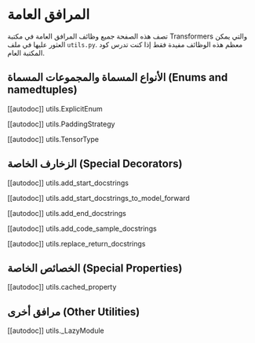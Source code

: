 # المرافق العامة

تصف هذه الصفحة جميع وظائف المرافق العامة في مكتبة Transformers والتي يمكن العثور عليها في ملف `utils.py`. معظم هذه الوظائف مفيدة فقط إذا كنت تدرس كود المكتبة العام.

## الأنواع المسماة والمجموعات المسماة (Enums and namedtuples)

[[autodoc]] utils.ExplicitEnum

[[autodoc]] utils.PaddingStrategy

[[autodoc]] utils.TensorType

## الزخارف الخاصة (Special Decorators)

[[autodoc]] utils.add_start_docstrings

[[autodoc]] utils.add_start_docstrings_to_model_forward

[[autodoc]] utils.add_end_docstrings

[[autodoc]] utils.add_code_sample_docstrings

[[autodoc]] utils.replace_return_docstrings

## الخصائص الخاصة (Special Properties)

[[autodoc]] utils.cached_property

## مرافق أخرى (Other Utilities)

[[autodoc]] utils._LazyModule